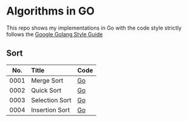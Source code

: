 # Algorithms in GO
This repo shows my implementations in Go with the code style strictly follows the [Google Golang Style Guide]

[Google Golang Style Guide]: https://google.github.io/styleguide/go/

## Sort

| No.  | Title               | Code                                                              |
|:----:|:--------------------|:------------------------------------------------------------------|
| 0001 | Merge Sort          | [Go](https://github.com/alcomist/go-algorithms/sort/merge.go)     |
| 0002 | Quick Sort          | [Go](https://github.com/alcomist/go-algorithms/sort/quick.go)     |
| 0003 | Selection Sort      | [Go](https://github.com/alcomist/go-algorithms/sort/selection.go) |
| 0004 | Insertion Sort | [Go](https://github.com/alcomist/go-algorithms/sort/insertion.go) |
